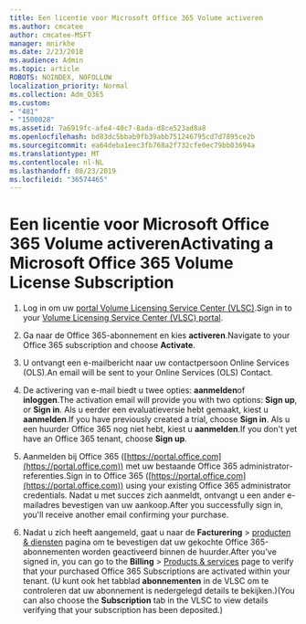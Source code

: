 ```yaml
---
title: Een licentie voor Microsoft Office 365 Volume activeren
ms.author: cmcatee
author: cmcatee-MSFT
manager: mnirkhe
ms.date: 2/23/2018
ms.audience: Admin
ms.topic: article
ROBOTS: NOINDEX, NOFOLLOW
localization_priority: Normal
ms.collection: Adm_O365
ms.custom:
- "481"
- "1500028"
ms.assetid: 7a6919fc-afe4-40c7-8ada-d8ce523ad8a8
ms.openlocfilehash: bd83dc5bbab9fb39abb751246795cd7d7895ce2b
ms.sourcegitcommit: ea64deba1eec3fb768a2f732cfe0ec79bb03694a
ms.translationtype: MT
ms.contentlocale: nl-NL
ms.lasthandoff: 08/23/2019
ms.locfileid: "36574465"
---
```

# <a name="activating-a-microsoft-office-365-volume-license-subscription"></a><span data-ttu-id="dd978-102">Een licentie voor Microsoft Office 365 Volume activeren</span><span class="sxs-lookup"><span data-stu-id="dd978-102">Activating a Microsoft Office 365 Volume License Subscription</span></span>

1. <span data-ttu-id="dd978-103">Log in om uw [portal Volume Licensing Service Center (VLSC)](http://go.microsoft.com/fwlink/p/?LinkId=329762).</span><span class="sxs-lookup"><span data-stu-id="dd978-103">Sign in to your [Volume Licensing Service Center (VLSC) portal](http://go.microsoft.com/fwlink/p/?LinkId=329762).</span></span>

2. <span data-ttu-id="dd978-104">Ga naar de Office 365-abonnement en kies **activeren**.</span><span class="sxs-lookup"><span data-stu-id="dd978-104">Navigate to your Office 365 subscription and choose **Activate**.</span></span>

3. <span data-ttu-id="dd978-105">U ontvangt een e-mailbericht naar uw contactpersoon Online Services (OLS).</span><span class="sxs-lookup"><span data-stu-id="dd978-105">An email will be sent to your Online Services (OLS) Contact.</span></span>

4. <span data-ttu-id="dd978-106">De activering van e-mail biedt u twee opties: **aanmelden**of **inloggen**.</span><span class="sxs-lookup"><span data-stu-id="dd978-106">The activation email will provide you with two options: **Sign up**, or **Sign in**.</span></span> <span data-ttu-id="dd978-107">Als u eerder een evaluatieversie hebt gemaakt, kiest u **aanmelden**.</span><span class="sxs-lookup"><span data-stu-id="dd978-107">If you have previously created a trial, choose **Sign in**.</span></span> <span data-ttu-id="dd978-108">Als u een huurder Office 365 nog niet hebt, kiest u **aanmelden**.</span><span class="sxs-lookup"><span data-stu-id="dd978-108">If you don't yet have an Office 365 tenant, choose **Sign up**.</span></span>

5. <span data-ttu-id="dd978-109">Aanmelden bij Office 365 ([https://portal.office.com](https://portal.office.com)) met uw bestaande Office 365 administrator-referenties.</span><span class="sxs-lookup"><span data-stu-id="dd978-109">Sign in to Office 365 ([https://portal.office.com](https://portal.office.com)) using your existing Office 365 administrator credentials.</span></span> <span data-ttu-id="dd978-110">Nadat u met succes zich aanmeldt, ontvangt u een ander e-mailadres bevestigen van uw aankoop.</span><span class="sxs-lookup"><span data-stu-id="dd978-110">After you successfully sign in, you'll receive another email confirming your purchase.</span></span>

6. <span data-ttu-id="dd978-111">Nadat u zich heeft aangemeld, gaat u naar de **Facturering** \> [producten & diensten](https://go.microsoft.com/fwlink/p/?linkid=842054) pagina om te bevestigen dat uw gekochte Office 365-abonnementen worden geactiveerd binnen de huurder.</span><span class="sxs-lookup"><span data-stu-id="dd978-111">After you've signed in, you can go to the **Billing** \> [Products & services](https://go.microsoft.com/fwlink/p/?linkid=842054) page to verify that your purchased Office 365 Subscriptions are activated within your tenant.</span></span> <span data-ttu-id="dd978-112">(U kunt ook het tabblad **abonnementen** in de VLSC om te controleren dat uw abonnement is nedergelegd details te bekijken.)</span><span class="sxs-lookup"><span data-stu-id="dd978-112">(You can also choose the **Subscription** tab in the VLSC to view details verifying that your subscription has been deposited.)</span></span>